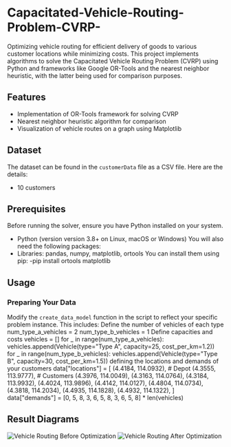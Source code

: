 # Capacitated-Vehicle-Routing-Problem-CVRP-
Optimizing vehicle routing for efficient delivery of goods to various customer locations while minimizing costs. This project implements algorithms to solve the Capacitated Vehicle Routing Problem (CVRP) using Python and frameworks like Google OR-Tools and the nearest neighbor heuristic, with the latter being used for comparison purposes. 

## Features
- Implementation of OR-Tools framework for solving CVRP
- Nearest neighbor heuristic algorithm for comparison
- Visualization of vehicle routes on a graph using Matplotlib

## Dataset
The dataset can be found in the `customerData` file as a CSV file. Here are the details:
- 10 customers

## Prerequisites
Before running the solver, ensure you have Python installed on your system. 
- Python (version version 3.8+ on Linux, macOS or Windows)
You will also need the following packages:
- Libraries: pandas, numpy, matplotlib, ortools
You can install them using pip:
-pip install ortools matplotlib

## Usage
### Preparing Your Data
Modify the `create_data_model` function in the script to reflect your specific problem instance. This includes: 
Define the number of vehicles of each type
    num_type_a_vehicles = 2
    num_type_b_vehicles = 1
Define capacities and costs
vehicles = []
    for _ in range(num_type_a_vehicles):
        vehicles.append(Vehicle(type="Type A", capacity=25, cost_per_km=1.2))
    for _ in range(num_type_b_vehicles):
        vehicles.append(Vehicle(type="Type B", capacity=30, cost_per_km=1.5))
defining the locations and demands of your customers
 data["locations"] = [
        (4.4184, 114.0932), # Depot
        (4.3555, 113.9777), # Customers
        (4.3976, 114.0049),
        (4.3163, 114.0764),
        (4.3184, 113.9932),
        (4.4024, 113.9896),
        (4.4142, 114.0127),
        (4.4804, 114.0734),
        (4.3818, 114.2034),
        (4.4935, 114.1828),
        (4.4932, 114.1322),
    ]
    data["demands"] = [0, 5, 8, 3, 6, 5, 8, 3, 6, 5, 8] * len(vehicles)

## Result Diagrams
![Vehicle Routing Before Optimization](images/before_optimization.png)
![Vehicle Routing After Optimization](images/after_optimization.png)
